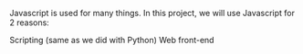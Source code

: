 Javascript is used for many things. In this project, we will use Javascript for 2 reasons:

Scripting (same as we did with Python)
Web front-end
